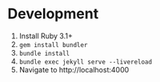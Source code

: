 # Development

1. Install Ruby 3.1+
2. `gem install bundler`
3. `bundle install`
4. `bundle exec jekyll serve --livereload`
5. Navigate to http://localhost:4000
